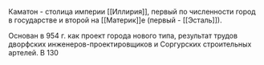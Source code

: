 Каматон - столица империи [[Иллирия]], первый по численности город в государстве и второй на [[Материк]]е (первый - [[Эсталь]]).

Основан в 954 г. как проект города нового типа, результат трудов дворфских инженеров-проектировщиков и Соргурских строительных артелей. 
В 130
